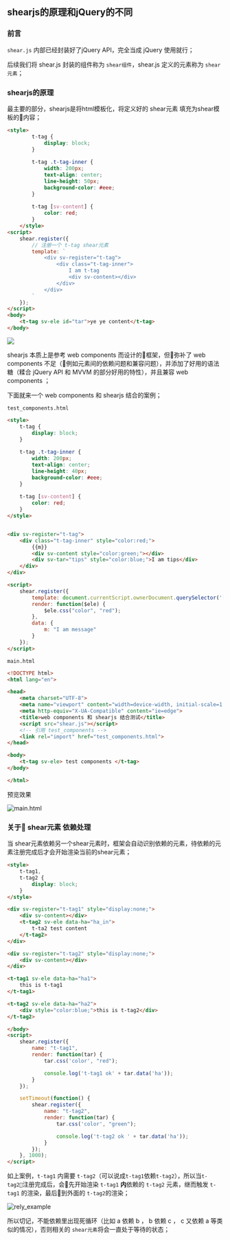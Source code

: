 ## shearjs的原理和jQuery的不同

### 前言

`shear.js` 内部已经封装好了jQuery API，完全当成 jQuery 使用就行；

后续我们将 shear.js 封装的组件称为 `shear组件`，shear.js 定义的元素称为 `shear元素`；

### shearjs的原理

最主要的部分，shearjs是将html模板化，将定义好的 shear元素 填充为shear模板的内容；

```html
<style>
        t-tag {
            display: block;
        }
        
        t-tag .t-tag-inner {
            width: 200px;
            text-align: center;
            line-height: 50px;
            background-color: #eee;
        }
        
        t-tag [sv-content] {
            color: red;
        }
    </style>
<script>
    shear.register({
        // 注册一个 t-tag shear元素
        template: `
            <div sv-register="t-tag">
                <div class="t-tag-inner">
                    I am t-tag
                    <div sv-content></div>
                </div>
            </div>
        `
    });
</script>
<body>
    <t-tag sv-ele id="tar">ye ye content</t-tag>
</body>
```

![](../img/04_shearbase.png)

shearjs 本质上是参考 web components 而设计的框架，但弥补了 web components 不足（例如元素间的依赖问题和兼容问题），并添加了好用的语法糖（糅合 jQuery API 和 MVVM 的部分好用的特性），并且兼容 web components ；

下面就来一个 web components 和 shearjs 结合的案例；

`test_components.html`

```html
<style>
    t-tag {
        display: block;
    }
    
    t-tag .t-tag-inner {
        width: 200px;
        text-align: center;
        line-height: 40px;
        background-color: #eee;
    }
    
    t-tag [sv-content] {
        color: red;
    }
</style>


<div sv-register="t-tag">
    <div class="t-tag-inner" style="color:red;">
        {{m}}
        <div sv-content style="color:green;"></div>
        <div sv-tar="tips" style="color:blue;">I am tips</div>
    </div>
</div>

<script>
    shear.register({
        template: document.currentScript.ownerDocument.querySelector('[sv-register="t-tag"]').outerHTML,
        render: function($ele) {
            $ele.css("color", "red");
        },
        data: {
            m: "I am message"
        }
    });
</script>
```

`main.html`

```html
<!DOCTYPE html>
<html lang="en">

<head>
    <meta charset="UTF-8">
    <meta name="viewport" content="width=device-width, initial-scale=1.0">
    <meta http-equiv="X-UA-Compatible" content="ie=edge">
    <title>web components 和 shearjs 结合测试</title>
    <script src="shear.js"></script>
    <!-- 引用 test_components -->
    <link rel="import" href="test_components.html">
</head>

<body>
    <t-tag sv-ele> test components </t-tag>
</body>

</html>
```

预览效果

![main.html](../img/04_webcomponents_shear.png)

### 关于 shear元素 依赖处理

当 shear元素依赖另一个shear元素时，框架会自动识别依赖的元素，待依赖的元素注册完成后才会开始渲染当前的shear元素；

```html
<style>
    t-tag1,
    t-tag2 {
        display: block;
    }
</style>

<div sv-register="t-tag1" style="display:none;">
    <div sv-content></div>
    <t-tag2 sv-ele data-ha="ha_in">
        t-ta2 test content
    </t-tag2>
</div>

<div sv-register="t-tag2" style="display:none;">
    <div sv-content></div>
</div>

<t-tag1 sv-ele data-ha="ha1">
    this is t-tag1
</t-tag1>

<t-tag2 sv-ele data-ha="ha2">
    <div style="color:blue;">this is t-tag2</div>
</t-tag2>

</body>
<script>
    shear.register({
        name: "t-tag1",
        render: function(tar) {
            tar.css('color', "red");

            console.log('t-tag1 ok' + tar.data('ha'));
        }
    });

    setTimeout(function() {
        shear.register({
            name: "t-tag2",
            render: function(tar) {
                tar.css('color', "green");

                console.log('t-tag2 ok ' + tar.data('ha'));
            }
        });
    }, 1000);
</script>
```

如上案例，`t-tag1` 内需要 `t-tag2`（可以说成`t-tag1`依赖`t-tag2`），所以当`t-tag2`注册完成后，会先开始渲染 `t-tag1` **内**依赖的 `t-tag2` 元素，继而触发 `t-tag1` 的渲染，最后到外面的 `t-tag2`的渲染；

![rely_example](../img/04_rely_example.png)

所以切记，不能依赖里出现死循环（比如 a 依赖 b ， b 依赖 c ， c 又依赖 a 等类似的情况），否则相关的 `shear元素`将会一直处于等待的状态；